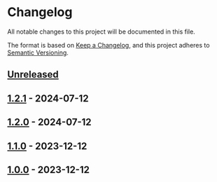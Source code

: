 # Changelog

All notable changes to this project will be documented in this file.

The format is based on [Keep a Changelog](https://keepachangelog.com/en/1.0.0/), and this project adheres
to [Semantic Versioning](https://semver.org/spec/v2.0.0.html).

## [Unreleased]

## [1.2.1] - 2024-07-12

## [1.2.0] - 2024-07-12

## [1.1.0] - 2023-12-12

## [1.0.0] - 2023-12-12

[Unreleased]: https://github.com/jdemetra/jdplus-benchmarking/compare/v1.2.1...HEAD
[1.2.1]: https://github.com/jdemetra/jdplus-benchmarking/compare/v1.2.0...v1.2.1
[1.2.0]: https://github.com/jdemetra/jdplus-benchmarking/compare/v1.1.0...v1.2.0
[1.1.0]: https://github.com/jdemetra/jdplus-benchmarking/compare/v1.0.0...v1.1.0
[1.0.0]: https://github.com/jdemetra/jdplus-benchmarking/releases/tag/v1.0.0

[STAT]: https://img.shields.io/badge/-STAT-068C09
[OTHER]: https://img.shields.io/badge/-OTHER-e4e669
[IO]: https://img.shields.io/badge/-IO-F813F7
[UI]: https://img.shields.io/badge/-UI-5319E7
